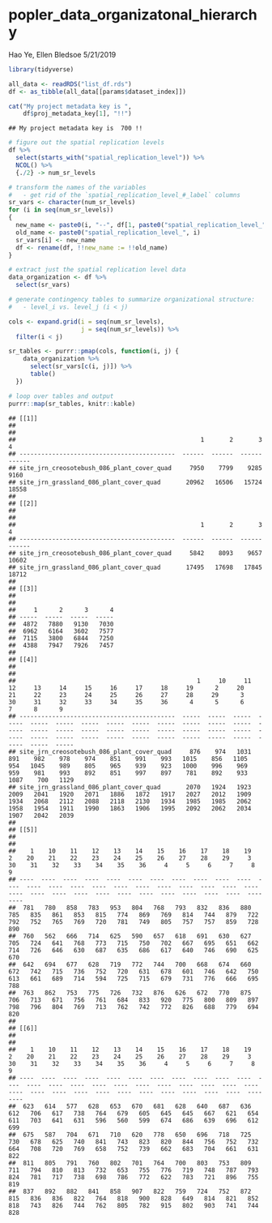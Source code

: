 popler\_data\_organizatonal\_hierarchy
================
Hao Ye, Ellen Bledsoe
5/21/2019

``` r
library(tidyverse)

all_data <- readRDS("list_df.rds")
df <- as_tibble(all_data[[params$dataset_index]])

cat("My project metadata key is ", 
    df$proj_metadata_key[1], "!!")
```

    ## My project metadata key is  700 !!

``` r
# figure out the spatial replication levels
df %>% 
  select(starts_with("spatial_replication_level")) %>%
  NCOL() %>%
  {./2} -> num_sr_levels
```

``` r
# transform the names of the variables
#   - get rid of the `spatial_replication_level_#_label` columns
sr_vars <- character(num_sr_levels)
for (i in seq(num_sr_levels))
{
  new_name <- paste0(i, "--", df[1, paste0("spatial_replication_level_", i, "_label")])
  old_name <- paste0("spatial_replication_level_", i)
  sr_vars[i] <- new_name
  df <- rename(df, !!new_name := !!old_name)
}
```

``` r
# extract just the spatial replication level data
data_organization <- df %>%
  select(sr_vars)
```

``` r
# generate contingency tables to summarize organizational structure:
#   - level_i vs. level_j (i < j)

cols <- expand.grid(i = seq(num_sr_levels), 
                    j = seq(num_sr_levels)) %>%
  filter(i < j)

sr_tables <- purrr::pmap(cols, function(i, j) {
    data_organization %>%
      select(sr_vars[c(i, j)]) %>%
      table()
  })
```

``` r
# loop over tables and output
purrr::map(sr_tables, knitr::kable)
```

    ## [[1]]
    ## 
    ## 
    ##                                                   1       2       3       4
    ## -------------------------------------------  ------  ------  ------  ------
    ## site_jrn_creosotebush_086_plant_cover_quad     7950    7799    9285    9160
    ## site_jrn_grassland_086_plant_cover_quad       20962   16506   15724   18558
    ## 
    ## [[2]]
    ## 
    ## 
    ##                                                   1       2       3       4
    ## -------------------------------------------  ------  ------  ------  ------
    ## site_jrn_creosotebush_086_plant_cover_quad     5842    8093    9657   10602
    ## site_jrn_grassland_086_plant_cover_quad       17495   17698   17845   18712
    ## 
    ## [[3]]
    ## 
    ## 
    ##     1      2      3      4
    ## -----  -----  -----  -----
    ##  4872   7880   9130   7030
    ##  6962   6164   3602   7577
    ##  7115   3800   6844   7250
    ##  4388   7947   7926   7457
    ## 
    ## [[4]]
    ## 
    ## 
    ##                                                  1     10     11     12     13     14     15     16     17     18     19      2     20     21     22     23     24     25     26     27     28     29      3     30     31     32     33     34     35     36      4      5      6      7      8      9
    ## -------------------------------------------  -----  -----  -----  -----  -----  -----  -----  -----  -----  -----  -----  -----  -----  -----  -----  -----  -----  -----  -----  -----  -----  -----  -----  -----  -----  -----  -----  -----  -----  -----  -----  -----  -----  -----  -----  -----
    ## site_jrn_creosotebush_086_plant_cover_quad     876    974   1031    891    982    978    974    851    991    993   1015    856   1105    954   1045    989    805    965    939    923   1000    996    969    959    981    993    892    851    997    897    781    892    933   1087    700   1129
    ## site_jrn_grassland_086_plant_cover_quad       2070   1924   1923   2009   2041   1920   2071   1886   1872   1917   2027   2012   1909   1934   2068   2112   2088   2118   2130   1934   1985   1985   2062   1958   1954   1911   1990   1863   1906   1995   2092   2062   2034   1907   2042   2039
    ## 
    ## [[5]]
    ## 
    ## 
    ##    1    10    11    12    13    14    15    16    17    18    19     2    20    21    22    23    24    25    26    27    28    29     3    30    31    32    33    34    35    36     4     5     6     7     8     9
    ## ----  ----  ----  ----  ----  ----  ----  ----  ----  ----  ----  ----  ----  ----  ----  ----  ----  ----  ----  ----  ----  ----  ----  ----  ----  ----  ----  ----  ----  ----  ----  ----  ----  ----  ----  ----
    ##  781   780   858   783   953   804   768   793   832   836   880   785   835   861   853   815   774   869   769   814   744   879   722   792   752   765   769   720   781   749   805   757   757   859   728   890
    ##  760   562   666   714   625   590   657   618   691   630   627   705   724   641   768   773   715   750   702   667   695   651   662   714   726   646   630   687   635   686   617   640   746   690   625   670
    ##  642   694   677   628   719   772   744   700   668   674   660   672   742   715   736   752   720   631   678   601   746   642   750   613   661   689   714   594   725   715   679   731   776   666   695   788
    ##  763   862   753   775   726   732   876   626   672   770   875   706   713   671   756   761   684   833   920   775   800   809   897   798   796   804   769   713   762   742   772   826   688   779   694   820
    ## 
    ## [[6]]
    ## 
    ## 
    ##    1    10    11    12    13    14    15    16    17    18    19     2    20    21    22    23    24    25    26    27    28    29     3    30    31    32    33    34    35    36     4     5     6     7     8     9
    ## ----  ----  ----  ----  ----  ----  ----  ----  ----  ----  ----  ----  ----  ----  ----  ----  ----  ----  ----  ----  ----  ----  ----  ----  ----  ----  ----  ----  ----  ----  ----  ----  ----  ----  ----  ----
    ##  623   614   577   628   653   670   681   628   640   687   636   612   706   617   738   764   679   605   645   645   667   621   654   611   703   641   631   596   560   599   674   686   639   696   612   699
    ##  675   587   704   671   710   620   778   650   696   718   725   730   678   625   740   841   743   823   820   844   756   752   732   664   708   720   769   658   752   739   662   683   704   661   631   822
    ##  811   805   791   760   802   701   764   700   803   753   809   711   794   810   813   732   653   755   776   719   748   787   793   824   781   717   738   698   786   772   622   783   721   896   755   819
    ##  837   892   882   841   858   907   822   759   724   752   872   815   836   836   822   764   818   900   828   649   814   821   852   818   743   826   744   762   805   782   915   802   903   741   744   828
